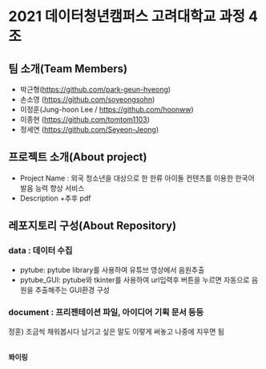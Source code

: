 # 2021 데이터청년캠퍼스 고려대학교 과정 4조

## 팀 소개(Team Members)
-  박근형(https://github.com/park-geun-hyeong)
- 손소영 (https://github.com/soyeongsohn)
- 이정훈(Jung-hoon Lee / https://github.com/hoonww)
- 이종현 (https://github.com/tomtom1103)
- 정세연 (https://github.com/Seyeon-Jeong)

## 프로젝트 소개(About project)
- Project Name : 외국 청소년을 대상으로 한 한류 아이돌 컨텐츠를 이용한 한국어 발음 능력 향상 서비스
- Description
+추후 pdf

## 레포지토리 구성(About Repository)
### data : 데이터 수집
- pytube: pytube library를 사용하여 유튜브 영상에서 음원추출
- pytube_GUI: pytube와 tkinter를 사용하여 url입력후 버튼을 누르면 자동으로 음원을 추출해주는 GUI환경 구성
### document : 프리젠테이션 파일, 아이디어 기획 문서 등등


정훈) 조금씩 채워봅시다
남기고 싶은 말도 이렇게 써놓고 나중에 지우면 됨

<br><b>퐈이링</b>

